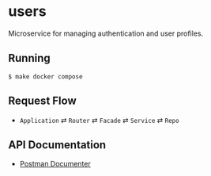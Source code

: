 # users

Microservice for managing authentication and user profiles.

## Running

    $ make docker compose

## Request Flow

* `Application` ⇄ `Router` ⇄ `Facade` ⇄ `Service` ⇄ `Repo`

## API Documentation

* [Postman Documenter](https://documenter.getpostman.com/view/131444/users/7LjD5Hc)
